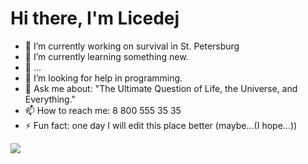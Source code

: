 # Hi there, I'm Licedej

- 🔭 I’m currently working on survival in St. Petersburg
- 🌱 I’m currently learning something new.
- 👯 ...
- 🤔 I’m looking for help in programming.
- 💬 Ask me about: "The Ultimate Question of Life, the Universe, and Everything."
- 📫 How to reach me: 8 800 555 35 35
- ⚡ Fun fact: one day I will edit this place better (maybe...(I hope...))

![]([(https://gifs.obs.ru-moscow-1.hc.sbercloud.ru/4ec1c15b56da55a5e127b0b26a48303937794bc521609ad2301dbf6010d63d87.gif)])
